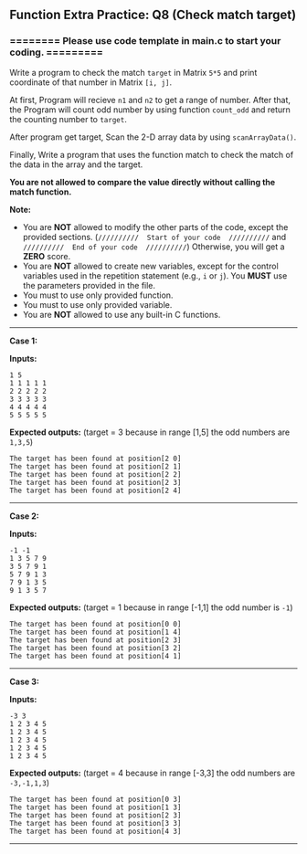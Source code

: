 ## Function Extra Practice: Q8 (Check match target)

### ======== Please use code template in main.c to start your coding. =========

Write a program to check the match `target` in Matrix `5*5` and print coordinate of that number in Matrix `[i, j]`.

At first, Program will recieve `n1` and `n2` to get a range of number. After that, the Program will count odd number by using function `count_odd` and return the counting number to `target`.

After program get target, Scan the 2-D array data by using `scanArrayData()`.

Finally, Write a program that uses the function match to check the match of the data in the array and the target. 

**You are not allowed to compare the value directly without calling the match function.**

**Note:** 

* You are **NOT** allowed to modify the other parts of the code, except the provided sections. (`//////////  Start of your code  //////////` and `//////////  End of your code  //////////`) Otherwise, you will get a **ZERO** score.
* You are **NOT** allowed to create new variables, except for the control variables used in the repetition statement (e.g., `i` or `j`). You **MUST** use the parameters provided in the file.
* You must to use only provided function.
* You must to use only provided variable.
* You are **NOT** allowed to use any built-in C functions.

<hr>

**Case 1:**

**Inputs:**

```
1 5
1 1 1 1 1
2 2 2 2 2
3 3 3 3 3
4 4 4 4 4
5 5 5 5 5
```

**Expected outputs:** (target = 3 because in range [1,5] the odd numbers are `1,3,5`)

```
The target has been found at position[2 0]
The target has been found at position[2 1]
The target has been found at position[2 2]
The target has been found at position[2 3]
The target has been found at position[2 4]
```

<hr>

**Case 2:**

**Inputs:**

```
-1 -1
1 3 5 7 9
3 5 7 9 1
5 7 9 1 3
7 9 1 3 5
9 1 3 5 7
```

**Expected outputs:** (target = 1 because in range [-1,1] the odd number is `-1`)

```
The target has been found at position[0 0]
The target has been found at position[1 4]
The target has been found at position[2 3]
The target has been found at position[3 2]
The target has been found at position[4 1]
```

<hr>

**Case 3:**

**Inputs:**

```
-3 3
1 2 3 4 5
1 2 3 4 5
1 2 3 4 5
1 2 3 4 5
1 2 3 4 5
```

**Expected outputs:** (target = 4 because in range [-3,3] the odd numbers are `-3,-1,1,3`)

```
The target has been found at position[0 3]
The target has been found at position[1 3]
The target has been found at position[2 3]
The target has been found at position[3 3]
The target has been found at position[4 3]
```

<hr>
